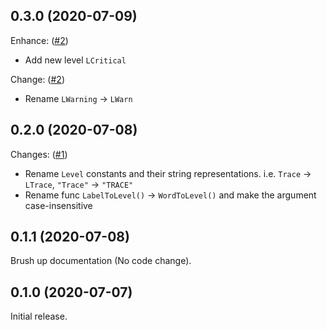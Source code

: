 ## 0.3.0 (2020-07-09)

Enhance:  ([#2](https://github.com/progrhyme/go-lv/pull/2))

- Add new level `LCritical`

Change: ([#2](https://github.com/progrhyme/go-lv/pull/2))

- Rename `LWarning` -> `LWarn`

## 0.2.0 (2020-07-08)

Changes: ([#1](https://github.com/progrhyme/go-lv/pull/1))

- Rename `Level` constants and their string representations. i.e. `Trace` -> `LTrace`, `"Trace"` -> `"TRACE"`
- Rename func `LabelToLevel()` -> `WordToLevel()` and make the argument case-insensitive

## 0.1.1 (2020-07-08)

Brush up documentation (No code change).

## 0.1.0 (2020-07-07)

Initial release.
